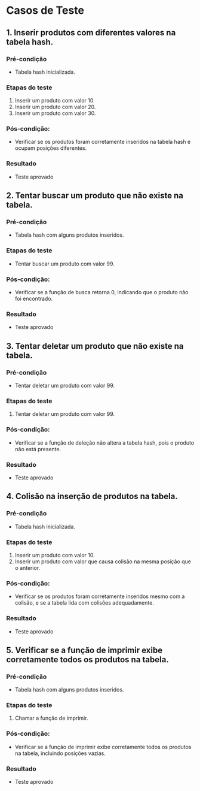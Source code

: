 # Casos de Teste

## 1. Inserir produtos com diferentes valores na tabela hash.

### Pré-condição
- Tabela hash inicializada.

### Etapas do teste
1. Inserir um produto com valor 10.
2. Inserir um produto com valor 20.
3. Inserir um produto com valor 30.

### Pós-condição:
- Verificar se os produtos foram corretamente inseridos na tabela hash e ocupam posições diferentes.

### Resultado
- Teste aprovado

## 2. Tentar buscar um produto que não existe na tabela.

### Pré-condição
- Tabela hash com alguns produtos inseridos.

### Etapas do teste
- Tentar buscar um produto com valor 99.

### Pós-condição:
- Verificar se a função de busca retorna 0, indicando que o produto não foi encontrado.

### Resultado
- Teste aprovado

## 3. Tentar deletar um produto que não existe na tabela.

### Pré-condição
- Tentar deletar um produto com valor 99.

### Etapas do teste
1. Tentar deletar um produto com valor 99.

### Pós-condição:
- Verificar se a função de deleção não altera a tabela hash, pois o produto não está presente.

### Resultado
- Teste aprovado

## 4. Colisão na inserção de produtos na tabela.

### Pré-condição
- Tabela hash inicializada.

### Etapas do teste
1. Inserir um produto com valor 10.
2. Inserir um produto com valor que causa colisão na mesma posição que o anterior.

### Pós-condição:
- Verificar se os produtos foram corretamente inseridos mesmo com a colisão, e se a tabela lida com colisões adequadamente.

### Resultado
- Teste aprovado

## 5. Verificar se a função de imprimir exibe corretamente todos os produtos na tabela.

### Pré-condição
- Tabela hash com alguns produtos inseridos.

### Etapas do teste
1. Chamar a função de imprimir.

### Pós-condição:
- Verificar se a função de imprimir exibe corretamente todos os produtos na tabela, incluindo posições vazias.

### Resultado
- Teste aprovado

